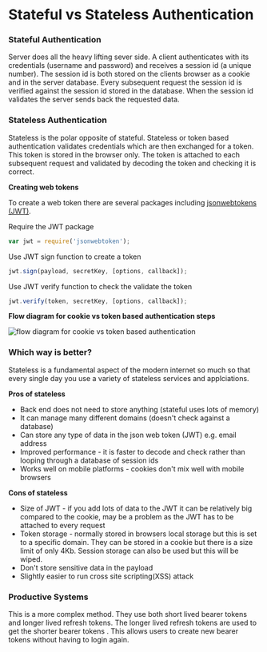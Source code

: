 # Stateful vs Stateless Authentication

### Stateful Authentication
Server does all the heavy lifting sever side. A client authenticates with its credentials (username and password) and receives a session id (a unique number). The session id is both stored on the clients browser as a cookie and in the server database. Every subsequent request the session id is verified against the session id stored in the database. When the session id validates the server sends back the requested data.

### Stateless Authentication
Stateless is the polar opposite of stateful. Stateless or token based authentication validates credentials which are then exchanged for a token.  This token is stored in the browser only. The token is attached to each subsequent request and validated by decoding the token and checking it is correct.

**Creating web tokens**

To create a web token there are several packages including [jsonwebtokens (JWT)](https://www.npmjs.com/package/jsonwebtoken).

Require the JWT package
```javascript
var jwt = require('jsonwebtoken');
```
Use JWT sign function to create a token
```javascript
jwt.sign(payload, secretKey, [options, callback]);
```
Use JWT verify function to check the validate the token
```javascript
jwt.verify(token, secretKey, [options, callback]);
```

**Flow diagram for cookie vs token based authentication steps**

![flow diagram for cookie vs token based authentication](https://cdn.auth0.com/blog/cookies-vs-tokens/cookie-token-auth.png)

### Which way is better?
Stateless is a fundamental aspect of the modern internet so much so that every single day you use a variety of stateless services and applciations.

**Pros of stateless**
+ Back end does not need to store anything (stateful uses lots of memory)
+ It can manage many different domains (doesn't check against a database)
+ Can store any type of data in the json web token (JWT) e.g. email address
+ Improved performance - it is faster to decode and check rather than looping through a database of session ids
+ Works well on mobile platforms - cookies don't mix well with mobile browsers

**Cons of stateless**
+ Size of JWT - if you add lots of data to the JWT it can be relatively big compared to the cookie, may be a problem as the JWT has to be attached to every request
+ Token storage - normally stored in browsers local storage but this is set to a specific domain. They can be stored in a cookie but there is a size limit of only 4Kb. Session storage can also be used but this will be wiped.
+ Don't store sensitive data in the payload
+ Slightly easier to run cross site scripting(XSS) attack

### Productive Systems
This is a more complex method. They use both short lived bearer tokens and longer lived refresh tokens. The longer lived refresh tokens are used to get the shorter bearer tokens . This allows users to create new bearer tokens without having to login again.
